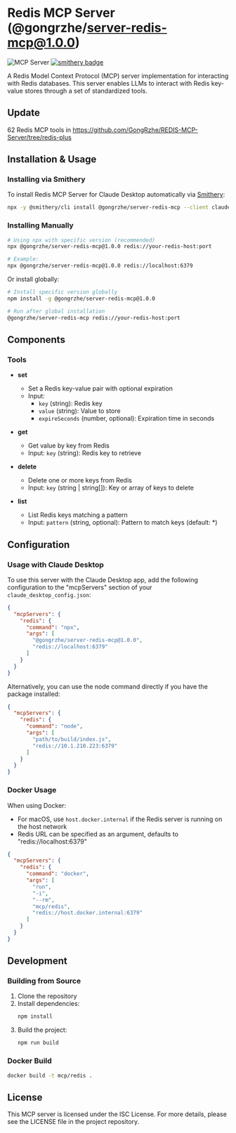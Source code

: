 # Redis MCP Server (@gongrzhe/server-redis-mcp@1.0.0)

![](https://badge.mcpx.dev?type=server 'MCP Server')
[![smithery badge](https://smithery.ai/badge/@gongrzhe/server-redis-mcp)](https://smithery.ai/server/@gongrzhe/server-redis-mcp)

A Redis Model Context Protocol (MCP) server implementation for interacting with Redis databases. This server enables LLMs to interact with Redis key-value stores through a set of standardized tools.

## Update
62 Redis MCP tools in https://github.com/GongRzhe/REDIS-MCP-Server/tree/redis-plus

## Installation & Usage

### Installing via Smithery

To install Redis MCP Server for Claude Desktop automatically via [Smithery](https://smithery.ai/server/@gongrzhe/server-redis-mcp):

```bash
npx -y @smithery/cli install @gongrzhe/server-redis-mcp --client claude
```

### Installing Manually
```bash
# Using npx with specific version (recommended)
npx @gongrzhe/server-redis-mcp@1.0.0 redis://your-redis-host:port

# Example:
npx @gongrzhe/server-redis-mcp@1.0.0 redis://localhost:6379
```

Or install globally:

```bash
# Install specific version globally
npm install -g @gongrzhe/server-redis-mcp@1.0.0

# Run after global installation
@gongrzhe/server-redis-mcp redis://your-redis-host:port
```

## Components

### Tools

- **set**
  - Set a Redis key-value pair with optional expiration
  - Input:
    - `key` (string): Redis key
    - `value` (string): Value to store
    - `expireSeconds` (number, optional): Expiration time in seconds

- **get**
  - Get value by key from Redis
  - Input: `key` (string): Redis key to retrieve

- **delete**
  - Delete one or more keys from Redis
  - Input: `key` (string | string[]): Key or array of keys to delete

- **list**
  - List Redis keys matching a pattern
  - Input: `pattern` (string, optional): Pattern to match keys (default: *)

## Configuration

### Usage with Claude Desktop

To use this server with the Claude Desktop app, add the following configuration to the "mcpServers" section of your `claude_desktop_config.json`:

```json
{
  "mcpServers": {
    "redis": {
      "command": "npx",
      "args": [
        "@gongrzhe/server-redis-mcp@1.0.0",
        "redis://localhost:6379"
      ]
    }
  }
}
```

Alternatively, you can use the node command directly if you have the package installed:

```json
{
  "mcpServers": {
    "redis": {
      "command": "node",
      "args": [
        "path/to/build/index.js",
        "redis://10.1.210.223:6379"
      ]
    }
  }
}
```

### Docker Usage

When using Docker:
* For macOS, use `host.docker.internal` if the Redis server is running on the host network
* Redis URL can be specified as an argument, defaults to "redis://localhost:6379"

```json
{
  "mcpServers": {
    "redis": {
      "command": "docker",
      "args": [
        "run", 
        "-i", 
        "--rm", 
        "mcp/redis", 
        "redis://host.docker.internal:6379"
      ]
    }
  }
}
```

## Development

### Building from Source

1. Clone the repository
2. Install dependencies:
   ```bash
   npm install
   ```
3. Build the project:
   ```bash
   npm run build
   ```

### Docker Build

```bash
docker build -t mcp/redis .
```

## License

This MCP server is licensed under the ISC License. For more details, please see the LICENSE file in the project repository.
